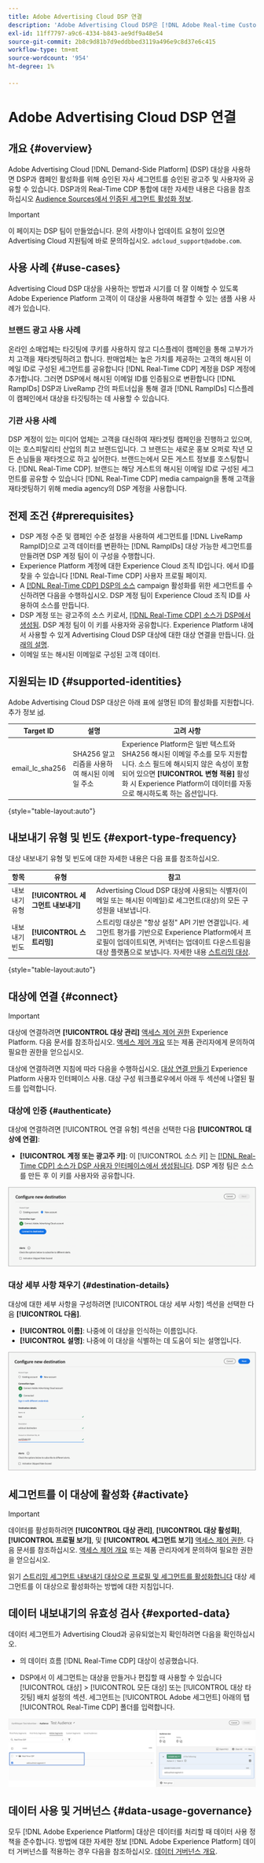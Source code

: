 ```yaml
---
title: Adobe Advertising Cloud DSP 연결
description: 'Adobe Advertising Cloud DSP은 [!DNL Adobe Real-time Customer Data Profile]: 인증된 자사 세그먼트를 승인된 광고주 및 사용자와 캠페인 활성화를 위해 공유할 수 있습니다.'
exl-id: 11ff7797-a9c6-4334-b843-ae9df9a48e54
source-git-commit: 2b8c9d81b7d9eddbbed3119a496e9c8d37e6c415
workflow-type: tm+mt
source-wordcount: '954'
ht-degree: 1%

---
```


# Adobe Advertising Cloud DSP 연결

## 개요 {#overview}

Adobe Advertising Cloud [!DNL Demand-Side Platform] (DSP) 대상을 사용하면 DSP과 캠페인 활성화를 위해 승인된 자사 세그먼트를 승인된 광고주 및 사용자와 공유할 수 있습니다. DSP과의 Real-Time CDP 통합에 대한 자세한 내용은 다음을 참조하십시오 [Audience Sources에서 인증된 세그먼트 활성화 정보](https://experienceleague.adobe.com/docs/advertising-cloud/dsp/audiences/sources/source-about.html).

>[!IMPORTANT]
>
>이 페이지는 DSP 팀이 만들었습니다. 문의 사항이나 업데이트 요청이 있으면 Advertising Cloud 지원팀에 바로 문의하십시오. `adcloud_support@adobe.com`.

## 사용 사례 {#use-cases}

Advertising Cloud DSP 대상을 사용하는 방법과 시기를 더 잘 이해할 수 있도록 Adobe Experience Platform 고객이 이 대상을 사용하여 해결할 수 있는 샘플 사용 사례가 있습니다.

### 브랜드 광고 사용 사례

온라인 소매업체는 타깃팅에 쿠키를 사용하지 않고 디스플레이 캠페인을 통해 고부가가치 고객을 재타겟팅하려고 합니다. 판매업체는 높은 가치를 제공하는 고객의 해시된 이메일 ID로 구성된 세그먼트를 공유합니다 [!DNL Real-Time CDP] 계정을 DSP 계정에 추가합니다. 그러면 DSP에서 해시된 이메일 ID를 인증됨으로 변환합니다 [!DNL RampIDs] DSP과 LiveRamp 간의 파트너십을 통해 결과 [!DNL RampIDs] 디스플레이 캠페인에서 대상을 타깃팅하는 데 사용할 수 있습니다.

### 기관 사용 사례

DSP 계정이 있는 미디어 업체는 고객을 대신하여 재타겟팅 캠페인을 진행하고 있으며, 이는 호스피탈리티 산업의 최고 브랜드입니다. 그 브랜드는 새로운 홍보 오퍼로 작년 모든 손님들을 재타겟으로 하고 싶어한다. 브랜드는에서 모든 게스트 정보를 호스팅합니다. [!DNL Real-Time CDP]. 브랜드는 해당 게스트의 해시된 이메일 ID로 구성된 세그먼트를 공유할 수 있습니다 [!DNL Real-Time CDP] media campaign을 통해 고객을 재타겟팅하기 위해 media agency의 DSP 계정을 사용합니다.

## 전제 조건 {#prerequisites}

* DSP 계정 수준 및 캠페인 수준 설정을 사용하여 세그먼트를 [!DNL LiveRamp RampID]으로 고객 데이터를 변환하는 [!DNL RampIDs] 대상 가능한 세그먼트를 만들려면 DSP 계정 팀이 이 구성을 수행합니다.
* Experience Platform 계정에 대한 Experience Cloud 조직 ID입니다. 에서 ID를 찾을 수 있습니다 [!DNL Real-Time CDP] 사용자 프로필 페이지.
* A [[!DNL Real-Time CDP] DSP의 소스](https://experienceleague.adobe.com/docs/advertising-cloud/dsp/audiences/sources/source-create.html) campaign 활성화를 위한 세그먼트를 수신하려면 다음을 수행하십시오. DSP 계정 팀이 Experience Cloud 조직 ID를 사용하여 소스를 만듭니다.
* DSP 계정 또는 광고주의 소스 키로서, [[!DNL Real-Time CDP] 소스가 DSP에서 생성됨](https://experienceleague.adobe.com/docs/advertising-cloud/dsp/audiences/sources/source-create.html). DSP 계정 팀이 이 키를 사용자와 공유합니다. Experience Platform 내에서 사용할 수 있게 Advertising Cloud DSP 대상에 대한 대상 연결을 만듭니다. [아래의 설명](#authenticate).
* 이메일 또는 해시된 이메일로 구성된 고객 데이터.

## 지원되는 ID {#supported-identities}

Adobe Advertising Cloud DSP 대상은 아래 표에 설명된 ID의 활성화를 지원합니다. 추가 정보 [id](/help/identity-service/namespaces.md).

| Target ID | 설명 | 고려 사항 |
|---|---|---|
| email_lc_sha256 | SHA256 알고리즘을 사용하여 해시된 이메일 주소 | Experience Platform은 일반 텍스트와 SHA256 해시된 이메일 주소를 모두 지원합니다. 소스 필드에 해시되지 않은 속성이 포함되어 있으면 **[!UICONTROL 변형 적용]** 활성화 시 Experience Platform이 데이터를 자동으로 해시하도록 하는 옵션입니다. |

{style=&quot;table-layout:auto&quot;}

## 내보내기 유형 및 빈도 {#export-type-frequency}

대상 내보내기 유형 및 빈도에 대한 자세한 내용은 다음 표를 참조하십시오.

| 항목 | 유형 | 참고 |
---------|----------|---------|
| 내보내기 유형 | **[!UICONTROL 세그먼트 내보내기]** | Advertising Cloud DSP 대상에 사용되는 식별자(이메일 또는 해시된 이메일)로 세그먼트(대상)의 모든 구성원을 내보냅니다. |
| 내보내기 빈도 | **[!UICONTROL 스트리밍]** | 스트리밍 대상은 &quot;항상 설정&quot; API 기반 연결입니다. 세그먼트 평가를 기반으로 Experience Platform에서 프로필이 업데이트되면, 커넥터는 업데이트 다운스트림을 대상 플랫폼으로 보냅니다. 자세한 내용 [스트리밍 대상](/help/destinations/destination-types.md#streaming-destinations). |

{style=&quot;table-layout:auto&quot;}

## 대상에 연결 {#connect}

>[!IMPORTANT]
> 
>대상에 연결하려면 **[!UICONTROL 대상 관리]** [액세스 제어 권한](/help/access-control/home.md#permissions) Experience Platform. 다음 문서를 참조하십시오. [액세스 제어 개요](/help/access-control/ui/overview.md) 또는 제품 관리자에게 문의하여 필요한 권한을 얻으십시오.

대상에 연결하려면 지침에 따라 다음을 수행하십시오. [대상 연결 만들기](/help/destinations/ui/connect-destination.md) Experience Platform 사용자 인터페이스 사용. 대상 구성 워크플로우에서 아래 두 섹션에 나열된 필드를 입력합니다.

### 대상에 인증 {#authenticate}

대상에 연결하려면 [!UICONTROL 연결 유형] 섹션을 선택한 다음 **[!UICONTROL 대상에 연결]**:

* **[!UICONTROL 계정 또는 광고주 키]**: 이 [!UICONTROL 소스 키] 는 [[!DNL Real-Time CDP] 소스가 DSP 사용자 인터페이스에서 생성됩니다](https://experienceleague.adobe.com/docs/advertising-cloud/dsp/audiences/sources/source-create.html). DSP 계정 팀은 소스를 만든 후 이 키를 사용자와 공유합니다.

![연결 유형 필드](/help/destinations/assets/catalog/advertising/adobe-advertising-cloud-connection/authenticate-destination.png)

### 대상 세부 사항 채우기 {#destination-details}

대상에 대한 세부 사항을 구성하려면 [!UICONTROL 대상 세부 사항] 섹션을 선택한 다음 **[!UICONTROL 다음]**.

* **[!UICONTROL 이름]**: 나중에 이 대상을 인식하는 이름입니다.
* **[!UICONTROL 설명]**: 나중에 이 대상을 식별하는 데 도움이 되는 설명입니다.

![대상 세부 사항 필드](/help/destinations/assets/catalog/advertising/adobe-advertising-cloud-connection/destination-details.png)

## 세그먼트를 이 대상에 활성화 {#activate}

>[!IMPORTANT]
> 
>데이터를 활성화하려면 **[!UICONTROL 대상 관리]**, **[!UICONTROL 대상 활성화]**, **[!UICONTROL 프로필 보기]**, 및 **[!UICONTROL 세그먼트 보기]** [액세스 제어 권한](/help/access-control/home.md#permissions). 다음 문서를 참조하십시오. [액세스 제어 개요](/help/access-control/ui/overview.md) 또는 제품 관리자에게 문의하여 필요한 권한을 얻으십시오.

읽기 [스트리밍 세그먼트 내보내기 대상으로 프로필 및 세그먼트를 활성화합니다](/help/destinations/ui/activate-segment-streaming-destinations.md) 대상 세그먼트를 이 대상으로 활성화하는 방법에 대한 지침입니다.

## 데이터 내보내기의 유효성 검사 {#exported-data}

데이터 세그먼트가 Advertising Cloud과 공유되었는지 확인하려면 다음을 확인하십시오.

* 의 데이터 흐름 [!DNL Real-Time CDP] 대상이 성공했습니다.

* DSP에서 이 세그먼트는 대상을 만들거나 편집할 때 사용할 수 있습니다 [!UICONTROL 대상] > [!UICONTROL 모든 대상] 또는 [!UICONTROL 대상 타깃팅] 배치 설정의 섹션. 세그먼트는 [!UICONTROL Adobe 세그먼트] 아래의 탭 [!UICONTROL Real-Time CDP] 폴더를 입력합니다.

![DSP 대상 설정의 Real-Time CDP 세그먼트](/help/destinations/assets/catalog/advertising/adobe-advertising-cloud-connection/segments-in-dsp.png)

## 데이터 사용 및 거버넌스 {#data-usage-governance}

모두 [!DNL Adobe Experience Platform] 대상은 데이터를 처리할 때 데이터 사용 정책을 준수합니다. 방법에 대한 자세한 정보 [!DNL Adobe Experience Platform] 데이터 거버넌스를 적용하는 경우 다음을 참조하십시오. [데이터 거버넌스 개요](/help/data-governance/home.md).
